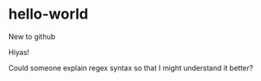 # hello-world
New to github

Hiyas!

Could someone explain regex syntax so that I might understand it better?